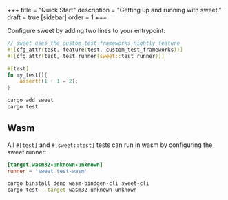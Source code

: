 +++
title = "Quick Start"
description = "Getting up and running with sweet."
draft = true
[sidebar]
order = 1
+++

Configure sweet by adding two lines to your entrypoint:

```rust title="src/lib.rs"
// sweet uses the custom_test_frameworks nightly feature
#![cfg_attr(test, feature(test, custom_test_frameworks))]
#![cfg_attr(test, test_runner(sweet::test_runner))]

#[test]
fn my_test(){
	assert!(1 + 1 = 2);
}
```

```sh
cargo add sweet
cargo test
```

## Wasm

All `#[test]` and `#[sweet::test]` tests can run in wasm by configuring the sweet runner:

```toml title=".cargo/config.toml"
[target.wasm32-unknown-unknown]
runner = 'sweet test-wasm'
```
```sh
cargo binstall deno wasm-bindgen-cli sweet-cli
cargo test --target wasm32-unknown-unknown
```
